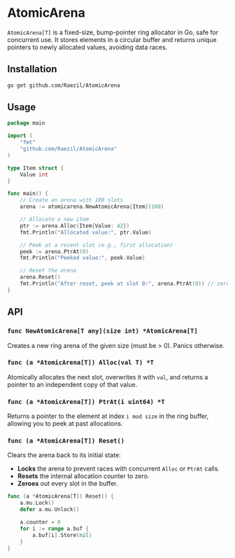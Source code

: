 # AtomicArena

`AtomicArena[T]` is a fixed-size, bump-pointer ring allocator in Go, safe for concurrent use. It stores elements in a circular buffer and returns unique pointers to newly allocated values, avoiding data races.

## Installation

```sh
go get github.com/Raezil/AtomicArena
```

## Usage

```go
package main

import (
    "fmt"
    "github.com/Raezil/AtomicArena"
)

type Item struct {
    Value int
}

func main() {
    // Create an arena with 100 slots
    arena := atomicarena.NewAtomicArena[Item](100)

    // Allocate a new item
    ptr := arena.Alloc(Item{Value: 42})
    fmt.Println("Allocated value:", ptr.Value)

    // Peek at a recent slot (e.g., first allocation)
    peek := arena.PtrAt(0)
    fmt.Println("Peeked value:", peek.Value)

    // Reset the arena
    arena.Reset()
    fmt.Println("After reset, peek at slot 0:", arena.PtrAt(0)) // zero value
}
```

## API

### `func NewAtomicArena[T any](size int) *AtomicArena[T]`

Creates a new ring arena of the given size (must be > 0). Panics otherwise.

### `func (a *AtomicArena[T]) Alloc(val T) *T`

Atomically allocates the next slot, overwrites it with `val`, and returns a pointer to an independent copy of that value.

### `func (a *AtomicArena[T]) PtrAt(i uint64) *T`

Returns a pointer to the element at index `i mod size` in the ring buffer, allowing you to peek at past allocations.

### `func (a *AtomicArena[T]) Reset()`

Clears the arena back to its initial state:

- **Locks** the arena to prevent races with concurrent `Alloc` or `PtrAt` calls.
- **Resets** the internal allocation counter to zero.
- **Zeroes** out every slot in the buffer.

```go
func (a *AtomicArena[T]) Reset() {
	a.mu.Lock()
	defer a.mu.Unlock()

	a.counter = 0
	for i := range a.buf {
		a.buf[i].Store(nil)
	}
}
```

